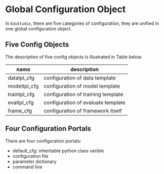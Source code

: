 # Global Configuration Object

In `EduStudio`, there are five categories of configuration, they are unified in one global configuration object.

## Five Config Objects

The description of five config objects is illustrated in Table below.

| name         | description                        |
| ------------ | ---------------------------------- |
| datatpl_cfg  | configuration of data template     |
| modeltpl_cfg | configuration of model template    |
| traintpl_cfg | configuration of training template |
| evaltpl_cfg  | configuration of evaluate template |
| frame_cfg    | configuration of framework itself  |



## Four Configuration Portals

There are four configuration portals:

- default_cfg: inheritable python class varible
- configuration file
- parameter dictionary
- command line

